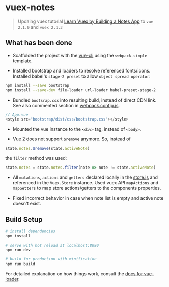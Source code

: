 # vuex-notes

> Updaing vuex tutorial [Learn Vuex by Building a Notes App](https://coligo.io/learn-vuex-by-building-notes-app/) to `vue 2.1.0` and `vuex 2.1.3`

## What has been done

* Scaffolded the project with the [vue-cli](https://github.com/vuejs/vue-cli) using the `webpack-simple` template.

* Installed bootstrap and loaders to resolve referenced fonts/icons. Installed babel's `stage-2 preset` to allow `object spread operator`:
``` bash
npm install --save bootstrap
npm install --save-dev file-loader url-loader babel-preset-stage-2
```

* Bundled `bootsrap.css` into resulting build, instead of direct CDN link. See also commented section in [webpack.config.js](webpack.config.js).
``` js
// App.vue
<style src="bootstrap/dist/css/bootstrap.css"></style>
```

* Mounted the vue instance to the `<div>` tag, instead of `<body>`.

* Vue 2 does not support `$remove` anymore. So, instead of
``` js
state.notes.$remove(state.activeNote)
```
the `filter` method was used:
``` js
state.notes = state.notes.filter(note => note != state.activeNote)
```

* All `mutations`, `actions` and `getters` declared locally in the [store.js](./src/components/store.js) and referenced in the `Vuex.Store` instance. Used vuex API `mapActions` and `mapGetters` to map store actions/getters to the components properties.

* Fixed incorrect behavior in case when note list is empty and active note doesn't exist.

## Build Setup

``` bash
# install dependencies
npm install

# serve with hot reload at localhost:8080
npm run dev

# build for production with minification
npm run build
```

For detailed explanation on how things work, consult the [docs for vue-loader](http://vuejs.github.io/vue-loader).
